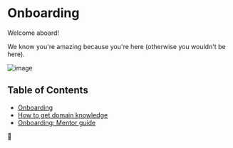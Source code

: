 # Onboarding

Welcome aboard!

We know you're amazing because you're here (otherwise you wouldn't be here).

![image](https://cdn.shopify.com/s/files/1/2297/6885/collections/plain_no_back_235x235@2x.png)

## Table of Contents

- [Onboarding](/guides/onboarding/onboarding.md)
- [How to get domain knowledge](/guides/onboarding/onboarding--domain-knowledge.md)
- [Onboarding: Mentor guide](/guides/onboarding/onboarding--mentorGuide.md)

🦄
